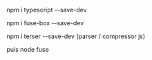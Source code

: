 npm i typescript --save-dev

npm i fuse-box --save-dev

npm i terser --save-dev (parser / compressor js)


puis node fuse
